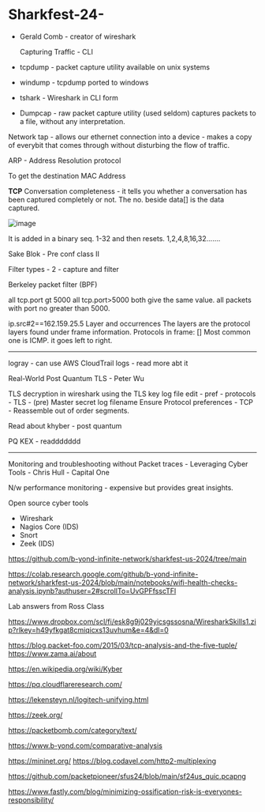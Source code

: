 # Sharkfest-24-

- Gerald Comb - creator of wireshark

  Capturing Traffic - CLI

 - tcpdump - packet capture utility available on unix systems
 - windump - tcpdump ported to windows
 - tshark - Wireshark in CLI form
 - Dumpcap - raw packet capture utility (used seldom) captures packets to a file, without any interpretation.

Network tap - allows our ethernet connection into a device - makes a copy of everybit that comes through without disturbing the flow of traffic. 

ARP - Address Resolution protocol

To get the destination MAC Address 


**TCP**
Conversation completeness - it tells you whether a conversation has been captured completely or not. 
The no. beside data[] is the data captured. 

![image](https://github.com/chandanab12/Sharkfest-24-/assets/54497878/d4d54a28-2033-4195-8bad-320b48d93283)


It is added in a binary seq. 1-32 and then resets. 1,2,4,8,16,32....... 


Sake Blok - Pre conf class II

Filter types - 2 - capture and filter

Berkeley packet filter (BPF) 


all tcp.port gt 5000         all tcp.port>5000 both give the same value. all packets with port no greater than 5000. 


ip.src#2==162.159.25.5   Layer and occurrences 
The layers are the protocol layers found under frame information. Protocols in frame: []
Most common one is ICMP. it goes left to right. 



-------------------------------------------------------------------------------------------------------------------------------------------------------------------

logray - can use AWS CloudTrail logs - read more abt it 


Real-World Post Quantum TLS - Peter Wu 

TLS decryption in wireshark using the TLS key log file 
edit - pref - protocols - TLS - (pre) Master secret log filename
Ensure Protocol preferences - TCP - Reassemble out of order segments. 

Read about khyber - post quantum 

PQ KEX - readdddddd 

--------------------------------------------------------------------------------------------------------------------------------------------------------------------
Monitoring and troubleshooting without Packet traces - Leveraging Cyber Tools - Chris Hull - Capital One  

N/w performance monitoring - expensive but provides great insights. 

Open source cyber tools 
- Wireshark
- Nagios Core (IDS)
- Snort
- Zeek (IDS)

https://github.com/b-yond-infinite-network/sharkfest-us-2024/tree/main

https://colab.research.google.com/github/b-yond-infinite-network/sharkfest-us-2024/blob/main/notebooks/wifi-health-checks-analysis.ipynb?authuser=2#scrollTo=UvGPFfsscTFl

Lab answers from Ross Class

https://www.dropbox.com/scl/fi/esk8g9j029yicsgssosna/WiresharkSkills1.zip?rlkey=h49yfkgat8cmiqicxs13uvhum&e=4&dl=0

https://blog.packet-foo.com/2015/03/tcp-analysis-and-the-five-tuple/
https://www.zama.ai/about

https://en.wikipedia.org/wiki/Kyber

https://pq.cloudflareresearch.com/

https://lekensteyn.nl/logitech-unifying.html

https://zeek.org/

https://packetbomb.com/category/text/

https://www.b-yond.com/comparative-analysis

https://mininet.org/
https://blog.codavel.com/http2-multiplexing

https://github.com/packetpioneer/sfus24/blob/main/sf24us_quic.pcapng

https://www.fastly.com/blog/minimizing-ossification-risk-is-everyones-responsibility/
 


